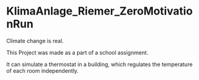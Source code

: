 # KlimaAnlage_Riemer_ZeroMotivationRun
Climate change is real.

This Project was made as a part of a school assignment.

It can simulate a thermostat in a building, which regulates the temperature of each room independently.
